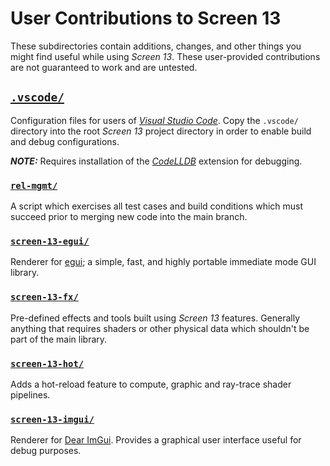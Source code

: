 # User Contributions to Screen 13

These subdirectories contain additions, changes, and other things you might find useful while
using _Screen 13_. These user-provided contributions are not guaranteed to work and are untested.

## [`.vscode/`](.vscode/)

Configuration files for users of _[Visual Studio Code](https://code.visualstudio.com/)_. Copy the
`.vscode/` directory into the root _Screen 13_ project directory in order to enable build and debug
configurations.

**_NOTE:_** Requires installation of the
_[CodeLLDB](https://marketplace.visualstudio.com/items?itemName=vadimcn.vscode-lldb)_ extension for
debugging.

### [`rel-mgmt/`](rel-mgmt/)

A script which exercises all test cases and build conditions which must succeed prior to merging new
code into the main branch.

### [`screen-13-egui/`](screen-13-egui/README.md)

Renderer for [egui](https://github.com/emilk/egui); a simple, fast, and highly portable immediate
mode GUI library.

### [`screen-13-fx/`](screen-13-fx/README.md)

Pre-defined effects and tools built using _Screen 13_ features. Generally anything that requires
shaders or other physical data which shouldn't be part of the main library.

### [`screen-13-hot/`](screen-13-hot/README.md)

Adds a hot-reload feature to compute, graphic and ray-trace shader pipelines.

### [`screen-13-imgui/`](screen-13-imgui/README.md)

Renderer for [Dear ImGui](https://github.com/imgui-rs/imgui-rs). Provides a graphical user interface
useful for debug purposes.